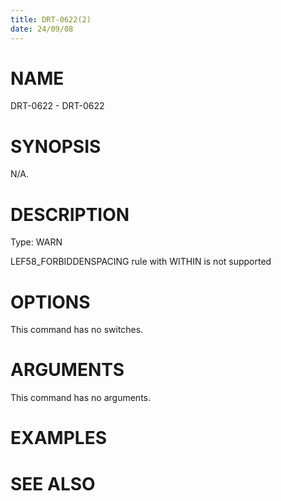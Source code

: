 ```yaml
---
title: DRT-0622(2)
date: 24/09/08
---
```


# NAME

DRT-0622 - DRT-0622

# SYNOPSIS

N/A.

# DESCRIPTION

Type: WARN

LEF58_FORBIDDENSPACING rule with WITHIN is not supported

# OPTIONS

This command has no switches.

# ARGUMENTS

This command has no arguments.

# EXAMPLES

# SEE ALSO
